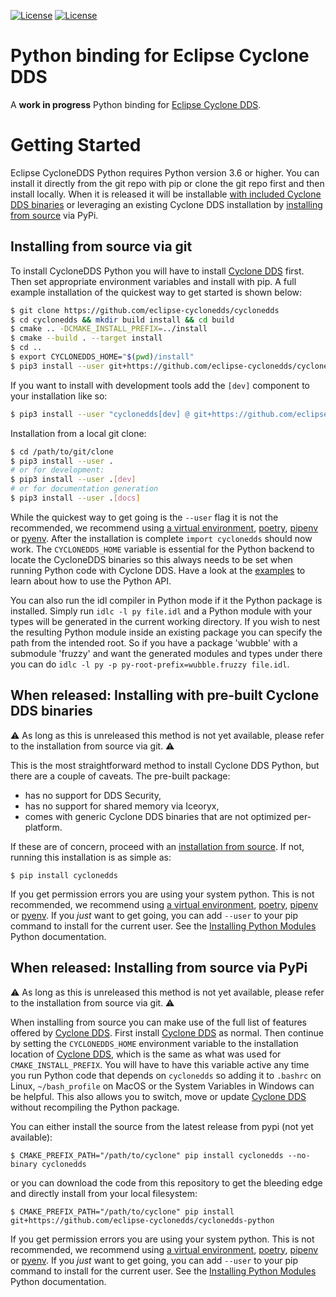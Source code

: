 [![License](https://img.shields.io/badge/License-EPL%202.0-blue)](https://choosealicense.com/licenses/epl-2.0/)
[![License](https://img.shields.io/badge/License-EDL%201.0-blue)](https://choosealicense.com/licenses/edl-1.0/)

# Python binding for Eclipse Cyclone DDS

A **work in progress** Python binding for [Eclipse Cyclone DDS][1].

# Getting Started

Eclipse CycloneDDS Python requires Python version 3.6 or higher. You can install it directly from the git repo with pip or clone the git repo first and then install locally. When it is released it will be installable [with included Cyclone DDS binaries](#installing-with-pre-built-binaries) or leveraging an existing Cyclone DDS installation by [installing from source](#installing-from-source) via PyPi.


## Installing from source via git

To install CycloneDDS Python you will have to install [Cyclone DDS][1] first. Then set appropriate environment variables and install with pip. A full example installation of the quickest way to get started is shown below:

```bash
$ git clone https://github.com/eclipse-cyclonedds/cyclonedds
$ cd cyclonedds && mkdir build install && cd build
$ cmake .. -DCMAKE_INSTALL_PREFIX=../install
$ cmake --build . --target install
$ cd ..
$ export CYCLONEDDS_HOME="$(pwd)/install"
$ pip3 install --user git+https://github.com/eclipse-cyclonedds/cyclonedds-python
```

If you want to install with development tools add the `[dev]` component to your installation like so:

```bash
$ pip3 install --user "cyclonedds[dev] @ git+https://github.com/eclipse-cyclonedds/cyclonedds-python"
```

Installation from a local git clone:

```bash
$ cd /path/to/git/clone
$ pip3 install --user .
# or for development:
$ pip3 install --user .[dev]
# or for documentation generation
$ pip3 install --user .[docs]
```

While the quickest way to get going is the `--user` flag it is not the recommended, we recommend using [a virtual environment][2], [poetry][3], [pipenv][4] or [pyenv][5]. After the installation is complete `import cyclonedds` should now work. The `CYCLONEDDS_HOME` variable is essential for the Python backend to locate the CycloneDDS binaries so this always needs to be set when running Python code with Cyclone DDS. Have a look at the [examples](examples/) to learn about how to use the Python API.

You can also run the idl compiler in Python mode if it the Python package is installed. Simply run `idlc -l py file.idl` and a Python module with your types will be generated in the current working directory. If you wish to nest the resulting Python module inside an existing package you can specify the path from the intended root. So if you have a package 'wubble' with a submodule 'fruzzy' and want the generated modules and types under there you can do `idlc -l py -p py-root-prefix=wubble.fruzzy file.idl`.

## When released: Installing with pre-built Cyclone DDS binaries

⚠️ As long as this is unreleased this method is not yet available, please refer to the installation from source via git. ⚠️

This is the most straightforward method to install Cyclone DDS Python, but there are a couple of caveats. The pre-built package:
 * has no support for DDS Security,
 * has no support for shared memory via Iceoryx,
 * comes with generic Cyclone DDS binaries that are not optimized per-platform.

If these are of concern, proceed with an [installation from source](#installing-from-source). If not, running this installation is as simple as:

    $ pip install cyclonedds


If you get permission errors you are using your system python. This is not recommended, we recommend using [a virtual environment][2], [poetry][3], [pipenv][4] or [pyenv][5]. If you _just_ want to get going, you can add `--user` to your pip command to install for the current user. See the [Installing Python Modules][6] Python documentation.


## When released: Installing from source via PyPi

⚠️ As long as this is unreleased this method is not yet available, please refer to the installation from source via git. ⚠️

When installing from source you can make use of the full list of features offered by [Cyclone DDS][1]. First install [Cyclone DDS][1] as normal. Then continue by setting the `CYCLONEDDS_HOME` environment variable to the installation location of [Cyclone DDS][1], which is the same as what was used for `CMAKE_INSTALL_PREFIX`. You will have to have this variable active any time you run Python code that depends on `cyclonedds` so adding it to `.bashrc` on Linux, `~/bash_profile` on MacOS or the System Variables in Windows can be helpful. This also allows you to switch, move or update [Cyclone DDS][1] without recompiling the Python package.

You can either install the source from the latest release from pypi (not yet available):

    $ CMAKE_PREFIX_PATH="/path/to/cyclone" pip install cyclonedds --no-binary cyclonedds

or you can download the code from this repository to get the bleeding edge and directly install from your local filesystem:

    $ CMAKE_PREFIX_PATH="/path/to/cyclone" pip install git+https://github.com/eclipse-cyclonedds/cyclonedds-python

If you get permission errors you are using your system python. This is not recommended, we recommend using [a virtual environment][2], [poetry][3], [pipenv][4] or [pyenv][5]. If you _just_ want to get going, you can add `--user` to your pip command to install for the current user. See the [Installing Python Modules][6] Python documentation.

[1]: https://github.com/eclipse-cyclonedds/cyclonedds/
[2]: https://docs.python.org/3/tutorial/venv.html
[3]: https://python-poetry.org/
[4]: https://pipenv.pypa.io/en/latest/
[5]: https://github.com/pyenv/pyenv
[6]: https://docs.python.org/3/installing/index.html
